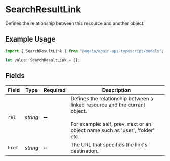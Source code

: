# SearchResultLink

Defines the relationship between this resource and another object.

## Example Usage

```typescript
import { SearchResultLink } from "@egain/egain-api-typescript/models";

let value: SearchResultLink = {};
```

## Fields

| Field                                                                                                                                                             | Type                                                                                                                                                              | Required                                                                                                                                                          | Description                                                                                                                                                       |
| ----------------------------------------------------------------------------------------------------------------------------------------------------------------- | ----------------------------------------------------------------------------------------------------------------------------------------------------------------- | ----------------------------------------------------------------------------------------------------------------------------------------------------------------- | ----------------------------------------------------------------------------------------------------------------------------------------------------------------- |
| `rel`                                                                                                                                                             | *string*                                                                                                                                                          | :heavy_minus_sign:                                                                                                                                                | Defines the relationship between a linked resource and the current object. <br><br> For example: self, prev, next or an object name such as 'user', 'folder' etc. |
| `href`                                                                                                                                                            | *string*                                                                                                                                                          | :heavy_minus_sign:                                                                                                                                                | The URL that specifies the link's destination.                                                                                                                    |